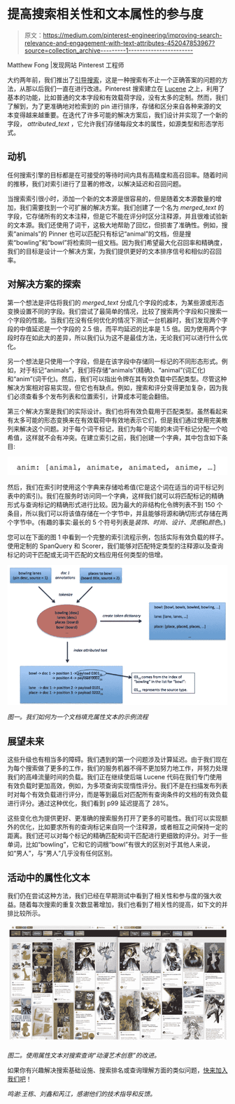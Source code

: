 # 提高搜索相关性和文本属性的参与度

> 原文：<https://medium.com/pinterest-engineering/improving-search-relevance-and-engagement-with-text-attributes-452047853967?source=collection_archive---------1----------------------->

Matthew Fong |发现网站 Pinterest 工程师

大约两年前，我们推出了[引导搜索](https://blog.pinterest.com/en/guided-search-new-way-find-what-you%E2%80%99re-looking)，这是一种搜索有不止一个正确答案的问题的方法，从那以后我们一直在进行改进。Pinterest 搜索建立在 [Lucene](https://lucene.apache.org/) 之上，利用了基本的功能，比如普通的文本字段和有效载荷字段，没有太多的定制。然而，我们了解到，为了更准确地对检索到的 pin 进行排序，存储和区分来自各种来源的文本变得越来越重要。在迭代了许多可能的解决方案后，我们设计并实现了一个新的字段， *attributed_text* ，它允许我们存储每段文本的属性，如源类型和形态学形式。

## 动机

任何搜索引擎的目标都是在可接受的等待时间内具有高精度和高召回率。随着时间的推移，我们对索引进行了显著的修改，以解决延迟和召回问题。

当搜索索引很小时，添加一个新的文本源是很容易的，但是随着文本源数量的增加，我们需要找到一个可扩展的解决方案。我们创建了一个名为 *merged_text* 的字段，它存储所有的文本注释，但是它不能在评分时区分注释源，并且很难试验新的文本源。我们还使用了词干，这极大地帮助了回忆，但损害了准确性。例如，搜索“animals”的 Pinner 也可以匹配只有标记“animal”的文档，但是搜索“bowling”和“bowl”将检索同一组文档。因为我们希望最大化召回率和精确度，我们的目标是设计一个解决方案，为我们提供更好的文本排序信号和相似的召回率。

## 对解决方案的探索

第一个想法是评估将我们的 *merged_text* 分成几个字段的成本，为某些源或形态变换设置不同的字段。我们尝试了最简单的情况，比较了搜索两个字段和只搜索一个字段的性能。当我们在没有任何优化的情况下测试一台机器时，我们发现两个字段的中值延迟是一个字段的 2.5 倍，而平均延迟的比率是 1.5 倍。因为使用两个字段时存在如此大的差异，所以我们认为这不是最佳方法，无论我们可以进行什么优化。

另一个想法是只使用一个字段，但是在该字段中存储同一标记的不同形态形式。例如，对于标记“animals”，我们将存储“animals”(精确)、“animal”(词汇化)和“anim”(词干化)。然后，我们可以指出令牌在其有效负载中匹配类型。尽管这种解决方案相对容易实现，但它也有缺点。例如，搜索和评分变得更加复杂，因为我们必须查看多个发布列表和位置索引，计算成本可能会翻倍。

第三个解决方案是我们的实际设计。我们也将有效负载用于匹配类型。虽然看起来有太多可能的形态变换来在有效载荷中有效地表示它们，但是我们通过使用完美散列来解决这个问题。对于每个词干标记，我们为每个可能的未词干标记分配一个哈希值，这样就不会有冲突。在建立索引之前，我们创建一个字典，其中包含如下条目:

![](img/59d6a2a01591ce183678001c1c061bd0.png)

然后，我们在索引时使用这个字典来存储哈希值(它是这个词在适当的词干标记列表中的索引)。我们在服务时访问同一个字典，这样我们就可以将匹配标记的精确形式与查询标记的精确形式进行比较。因为最大的非结构化令牌列表不到 150 个条目，所以我们可以将该值存储在一个字节中，并且能够将源和确切形式存储在两个字节中。(有趣的事实:最长的 5 个符号列表是*装饰、时尚、设计、灵感*和*颜色*。)

您可以在下面的图 1 中看到一个完整的索引流程示例，包括实际有效负载的样子。使用定制的 SpanQuery 和 Scorer，我们能够对匹配特定类型的注释源以及查询标记的词干匹配或无词干匹配的文档应用任何类型的倍增。

![](img/7be6b306026439bb3d60bf543df4b706.png)

*图一。我们如何为一个文档填充属性文本的示例流程*

## 展望未来

这些升级也有相当多的障碍。我们遇到的第一个问题涉及计算延迟。由于我们现在为每个搜索做了更多的工作，我们的服务机器不得不更加努力地工作，并努力处理我们的高峰流量时间的负载。我们正在继续使后端 Lucene 代码在我们专门使用有效负载时更加高效，例如，为多项查询实现惰性评分。我们不是在扫描发布列表时对每个有效负载进行评分，而是等到最后对匹配所有查询条件的文档的有效负载进行评分。通过这种优化，我们看到 p99 延迟提高了 28%。

这些变化也为提供更好、更准确的搜索服务打开了更多的可能性。我们可以实现额外的优化，比如要求所有的查询标记来自同一个注释源，或者相互之间保持一定的距离。我们还可以对每个标记的精确匹配和词干匹配进行更细致的评分。对于一些单词，比如“bowling”，它和它的词根“bowl”有很大的区别对于其他人来说，如“男人”，与“男人”几乎没有任何区别。

## 活动中的属性化文本

我们仍在尝试这种方法，我们已经在早期测试中看到了相关性和参与度的强大收益。随着每次搜索的重复次数显著增加，我们也看到了相关性的提高，如下文的并排比较所示。

![](img/e40d725c23af11d6d6f52b539c3bc9a8.png)

*图二。使用属性文本对搜索查询“动漫艺术创意”的改进。*

如果你有兴趣解决搜索基础设施、搜索排名或查询理解方面的类似问题，[快来加入我们吧](https://careers.pinterest.com)！

*鸣谢:王栋、刘鑫和芮江，感谢他们的技术指导和反馈。*